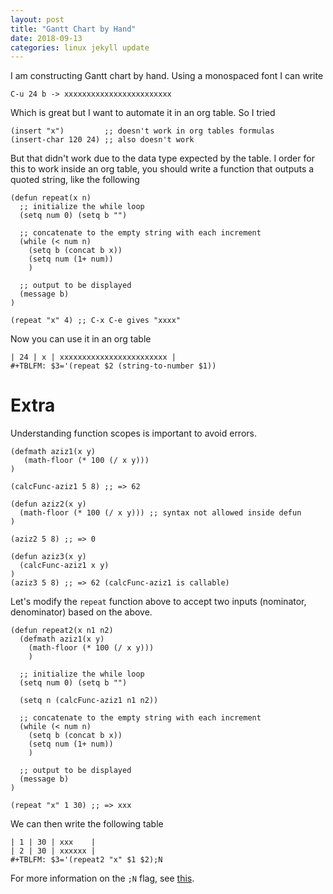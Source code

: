 ```yaml
---
layout: post
title: "Gantt Chart by Hand"
date: 2018-09-13
categories: linux jekyll update
---
```



I am constructing Gantt chart by hand. Using a monospaced font I can write

```
C-u 24 b -> xxxxxxxxxxxxxxxxxxxxxxxx
```

Which is great but I want to automate it in an org table.  So I tried

``` elisp
(insert "x")         ;; doesn't work in org tables formulas
(insert-char 120 24) ;; also doesn't work
```

But that didn't work due to the data type expected by the table. I order for this to work inside an org table, you should write a function that outputs a quoted string, like the following

``` elisp
(defun repeat(x n)
  ;; initialize the while loop
  (setq num 0) (setq b "")

  ;; concatenate to the empty string with each increment
  (while (< num n)
    (setq b (concat b x))
    (setq num (1+ num))
    )

  ;; output to be displayed
  (message b)
)

(repeat "x" 4) ;; C-x C-e gives "xxxx"
```
Now you can use it in an org table

```
| 24 | x | xxxxxxxxxxxxxxxxxxxxxxxx |
#+TBLFM: $3='(repeat $2 (string-to-number $1))
```

# Extra

Understanding function scopes is important to avoid errors. 

``` elisp
(defmath aziz1(x y)
   (math-floor (* 100 (/ x y)))
)

(calcFunc-aziz1 5 8) ;; => 62

(defun aziz2(x y)
  (math-floor (* 100 (/ x y))) ;; syntax not allowed inside defun
)

(aziz2 5 8) ;; => 0 

(defun aziz3(x y) 
  (calcFunc-aziz1 x y) 
)
(aziz3 5 8) ;; => 62 (calcFunc-aziz1 is callable)
```

Let's modify the `repeat` function above to accept two inputs (nominator, denominator) based on the above.

``` elisp
(defun repeat2(x n1 n2)
  (defmath aziz1(x y)
    (math-floor (* 100 (/ x y)))
    )

  ;; initialize the while loop
  (setq num 0) (setq b "")

  (setq n (calcFunc-aziz1 n1 n2))

  ;; concatenate to the empty string with each increment
  (while (< num n)
    (setq b (concat b x))
    (setq num (1+ num))
    )

  ;; output to be displayed
  (message b)
)

(repeat "x" 1 30) ;; => xxx
```
We can then write the following table

```
| 1 | 30 | xxx    |
| 2 | 30 | xxxxxx |
#+TBLFM: $3='(repeat2 "x" $1 $2);N  
```
For more information on the `;N` flag, see [this](https://orgmode.org/worg/org-tutorials/org-spreadsheet-lisp-formulas.html).

